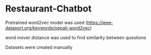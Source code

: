 # Restaurant-Chatbot

Pretrained word2vec model was used (https://ieee-dataport.org/keywords/nepali-word2vec)

word mover distance was used to find similarity between questions

Datasets were created manually 
